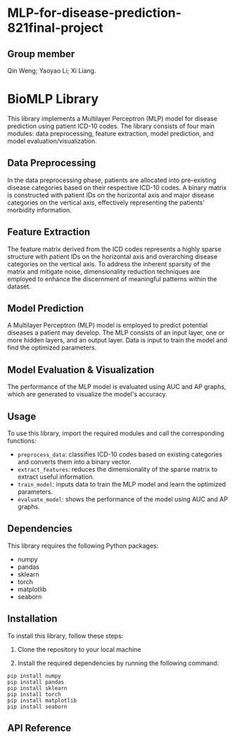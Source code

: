 # MLP-for-disease-prediction-821final-project

## Group member

Qin Weng; Yaoyao Li; Xi Liang.

# BioMLP Library

This library implements a Multilayer Perceptron (MLP) model for disease prediction using patient ICD-10 codes. The library consists of four main modules: data preprocessing, feature extraction, model prediction, and model evaluation/visualization.

## Data Preprocessing

In the data preprocessing phase, patients are allocated into pre-existing disease categories based on their respective ICD-10 codes. A binary matrix is constructed with patient IDs on the horizontal axis and major disease categories on the vertical axis, effectively representing the patients' morbidity information.

## Feature Extraction

The feature matrix derived from the ICD codes represents a highly sparse structure with patient IDs on the horizontal axis and overarching disease categories on the vertical axis. To address the inherent sparsity of the matrix and mitigate noise, dimensionality reduction techniques are employed to enhance the discernment of meaningful patterns within the dataset.

## Model Prediction

A Multilayer Perceptron (MLP) model is employed to predict potential diseases a patient may develop. The MLP consists of an input layer, one or more hidden layers, and an output layer. Data is input to train the model and find the optimized parameters.

## Model Evaluation & Visualization

The performance of the MLP model is evaluated using AUC and AP graphs, which are generated to visualize the model's accuracy.

## Usage

To use this library, import the required modules and call the corresponding functions:

- `preprocess_data`: classifies ICD-10 codes based on existing categories and converts them into a binary vector.
- `extract_features`: reduces the dimensionality of the sparse matrix to extract useful information.
- `train_model`: inputs data to train the MLP model and learn the optimized parameters.
- `evaluate_model`: shows the performance of the model using AUC and AP graphs.

## Dependencies

This library requires the following Python packages:

- numpy
- pandas
- sklearn
- torch
- matplotlib
- seaborn

## Installation

To install this library, follow these steps:

1. Clone the repository to your local machine

1. Install the required dependencies by running the following command:

```
pip install numpy
pip install pandas
pip install sklearn
pip install torch
pip install matplotlib
pip install seaborn
```

## API Reference

 

